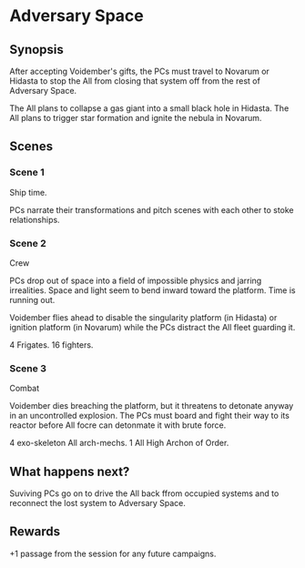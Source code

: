 # Adversary Space

## Synopsis

After accepting Voidember's gifts, the PCs must travel to Novarum or Hidasta to stop the All from closing that system off from the rest of Adversary Space.

The All plans to collapse a gas giant into a small black hole in Hidasta. The All plans to trigger star formation and ignite the nebula in Novarum.

## Scenes

### Scene 1

Ship time.

PCs narrate their transformations and pitch scenes with each other to stoke relationships.

### Scene 2

Crew

PCs drop out of space into a field of impossible physics and jarring irrealities. Space and light seem to bend inward toward the platform. Time is running out.

Voidember flies ahead to disable the singularity platform (in Hidasta) or ignition platform (in Novarum) while the PCs distract the All fleet guarding it.

4 Frigates.  16 fighters.

### Scene 3

Combat

Voidember dies breaching the platform, but it threatens to detonate anyway in an uncontrolled explosion. The PCs must board and fight their way to its reactor before All focre can detonmate it with brute force.

4 exo-skeleton All arch-mechs. 1 All High Archon of Order.

## What happens next?

Suviving PCs go on to drive the All back ffrom occupied systems and to reconnect the lost system to Adversary Space.

## Rewards

+1 passage from the session for any future campaigns.